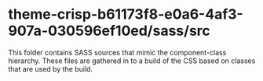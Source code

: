 # theme-crisp-b61173f8-e0a6-4af3-907a-030596ef10ed/sass/src

This folder contains SASS sources that mimic the component-class hierarchy. These files
are gathered in to a build of the CSS based on classes that are used by the build.
